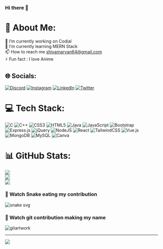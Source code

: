 ### Hi there 👋

# 💫 About Me:
🔭 I’m currently working on Codial<br>🌱 I’m currently learning MERN Stack<br>📫 How to reach me shivamaryan64@gmail.com<br>⚡ Fun fact : I love Anime


## 🌐 Socials:
[![Discord](https://img.shields.io/badge/Discord-%237289DA.svg?logo=discord&logoColor=white)](https://discord.gg/https://discord.gg/MZbAW7bB) [![Instagram](https://img.shields.io/badge/Instagram-%23E4405F.svg?logo=Instagram&logoColor=white)](https://instagram.com/https://www.instagram.com/shivam_aryann/) [![LinkedIn](https://img.shields.io/badge/LinkedIn-%230077B5.svg?logo=linkedin&logoColor=white)](https://linkedin.com/in/https://www.linkedin.com/in/shivam-aryan-5643291b7/) [![Twitter](https://img.shields.io/badge/Twitter-%231DA1F2.svg?logo=Twitter&logoColor=white)](https://twitter.com/https://twitter.com/ShivamAryan21) 

# 💻 Tech Stack:
![C](https://img.shields.io/badge/c-%2300599C.svg?style=for-the-badge&logo=c&logoColor=white) ![C++](https://img.shields.io/badge/c++-%2300599C.svg?style=for-the-badge&logo=c%2B%2B&logoColor=white) ![CSS3](https://img.shields.io/badge/css3-%231572B6.svg?style=for-the-badge&logo=css3&logoColor=white) ![HTML5](https://img.shields.io/badge/html5-%23E34F26.svg?style=for-the-badge&logo=html5&logoColor=white) ![Java](https://img.shields.io/badge/java-%23ED8B00.svg?style=for-the-badge&logo=java&logoColor=white) ![JavaScript](https://img.shields.io/badge/javascript-%23323330.svg?style=for-the-badge&logo=javascript&logoColor=%23F7DF1E) ![Bootstrap](https://img.shields.io/badge/bootstrap-%23563D7C.svg?style=for-the-badge&logo=bootstrap&logoColor=white) ![Express.js](https://img.shields.io/badge/express.js-%23404d59.svg?style=for-the-badge&logo=express&logoColor=%2361DAFB) ![jQuery](https://img.shields.io/badge/jquery-%230769AD.svg?style=for-the-badge&logo=jquery&logoColor=white) ![NodeJS](https://img.shields.io/badge/node.js-6DA55F?style=for-the-badge&logo=node.js&logoColor=white) ![React](https://img.shields.io/badge/react-%2320232a.svg?style=for-the-badge&logo=react&logoColor=%2361DAFB) ![TailwindCSS](https://img.shields.io/badge/tailwindcss-%2338B2AC.svg?style=for-the-badge&logo=tailwind-css&logoColor=white) ![Vue.js](https://img.shields.io/badge/vuejs-%2335495e.svg?style=for-the-badge&logo=vuedotjs&logoColor=%234FC08D) ![MongoDB](https://img.shields.io/badge/MongoDB-%234ea94b.svg?style=for-the-badge&logo=mongodb&logoColor=white) ![MySQL](https://img.shields.io/badge/mysql-%2300f.svg?style=for-the-badge&logo=mysql&logoColor=white) ![Canva](https://img.shields.io/badge/Canva-%2300C4CC.svg?style=for-the-badge&logo=Canva&logoColor=white)
# 📊 GitHub Stats:
![](https://github-readme-stats.vercel.app/api?username=shivamxaryan&theme=radical&hide_border=false&include_all_commits=false&count_private=false)<br/>
![](https://github-readme-streak-stats.herokuapp.com/?user=shivamxaryan&theme=radical&hide_border=false)<br/>
![](https://github-readme-stats.vercel.app/api/top-langs/?username=shivamxaryan&theme=radical&hide_border=false&include_all_commits=false&count_private=false&layout=compact)

### 🐍 Watch Snake eating my contribution

![snake svg](https://github.com/shivamxaryan/shivamxaryan/blob/output/github-contribution-grid-snake.svg)

### 🐍 Watch git contribution making my name
![gitartwork](https://github.com/shivamxaryan/shivamxaryan/blob/output/gitartwork.svg)

---
[![](https://visitcount.itsvg.in/api?id=shivamxaryan&icon=0&color=0)](https://visitcount.itsvg.in)

<!-- Proudly created with GPRM ( https://gprm.itsvg.in ) -->

